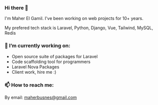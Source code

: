 ### Hi there 👋

I'm Maher El Gamil. I've been working on web projects for 10+ years. 

My prefered tech stack is Laravel, Python, Django, Vue, Tailwind, MySQL, Redis

### 🔭 I’m currently working on:

- Open source suite of packages for Laravel
- Code scaffolding tool for programmers
- Laravel Nova Packages
- Client work, hire me :)

### 📫 How to reach me: 

By email: maherbusnes@gmail.com
